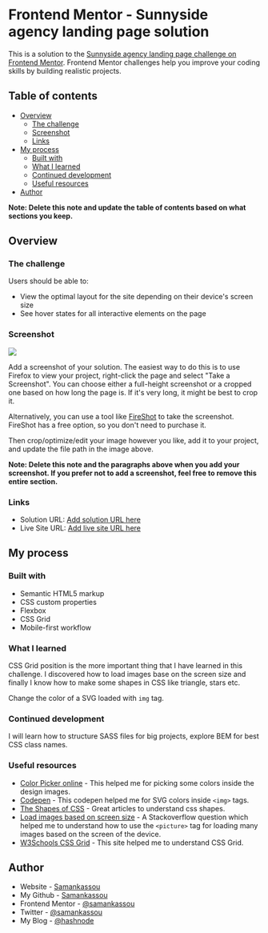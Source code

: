 # Frontend Mentor - Sunnyside agency landing page solution

This is a solution to the [Sunnyside agency landing page challenge on Frontend Mentor](https://www.frontendmentor.io/challenges/sunnyside-agency-landing-page-7yVs3B6ef). Frontend Mentor challenges help you improve your coding skills by building realistic projects.

## Table of contents

- [Overview](#overview)
  - [The challenge](#the-challenge)
  - [Screenshot](#screenshot)
  - [Links](#links)
- [My process](#my-process)
  - [Built with](#built-with)
  - [What I learned](#what-i-learned)
  - [Continued development](#continued-development)
  - [Useful resources](#useful-resources)
- [Author](#author)

**Note: Delete this note and update the table of contents based on what sections you keep.**

## Overview

### The challenge

Users should be able to:

- View the optimal layout for the site depending on their device's screen size
- See hover states for all interactive elements on the page

### Screenshot

![](./screenshot.jpg)

Add a screenshot of your solution. The easiest way to do this is to use Firefox to view your project, right-click the page and select "Take a Screenshot". You can choose either a full-height screenshot or a cropped one based on how long the page is. If it's very long, it might be best to crop it.

Alternatively, you can use a tool like [FireShot](https://getfireshot.com/) to take the screenshot. FireShot has a free option, so you don't need to purchase it.

Then crop/optimize/edit your image however you like, add it to your project, and update the file path in the image above.

**Note: Delete this note and the paragraphs above when you add your screenshot. If you prefer not to add a screenshot, feel free to remove this entire section.**

### Links

- Solution URL: [Add solution URL here](https://your-solution-url.com)
- Live Site URL: [Add live site URL here](https://your-live-site-url.com)

## My process

### Built with

- Semantic HTML5 markup
- CSS custom properties
- Flexbox
- CSS Grid
- Mobile-first workflow

### What I learned

CSS Grid position is the more important thing that I have learned in this challenge. I discovered how to load images base on the screen size and finally I know how to make some shapes in CSS like triangle, stars etc.

Change the color of a SVG loaded with `img` tag.

### Continued development

I will learn how to structure SASS files for big projects, explore BEM for best CSS class names.

### Useful resources

- [Color Picker online](https://www.imagecolorpicker.com) - This helped me for picking some colors inside the design images.
- [Codepen](https://www.codepen.io/sosuke/pen/Pjoqqp) - This codepen helped me for SVG colors inside `<img>` tags.
- [The Shapes of CSS](https://www.css-tricks.com/the-shapes-of-css/) - Great articles to understand css shapes.
- [Load images based on screen size](https://www.questions/23414817/load-images-based-on-screen-size) - A Stackoverflow question which helped me to understand how to use the `<picture>` tag for loading many images based on the screen of the device.
- [W3Schools CSS Grid](https://www.w3schools.com/css/css_grid.asp) - This site helped me to understand CSS Grid.

## Author

- Website - [Samankassou](https://www.samankassou.netlify.app)
- My Github - [Samankassou](https://www.github.com/samankassou)
- Frontend Mentor - [@samankassou](https://www.frontendmentor.io/profile/samankassou)
- Twitter - [@samankassou](https://www.twitter.com/samankassou3)
- My Blog - [@hashnode](https://www.drsam.hashnode.dev)
